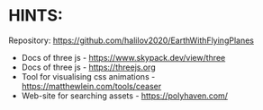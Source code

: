# HINTS:
Repository: https://github.com/halilov2020/EarthWithFlyingPlanes 
- Docs of three js - https://www.skypack.dev/view/three
- Docs of three js - https://threejs.org
- Tool for visualising css animations - https://matthewlein.com/tools/ceaser
- Web-site for searching assets - https://polyhaven.com/
